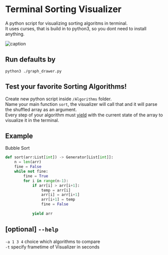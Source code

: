 # Terminal Sorting Visualizer
A python script for visualizing sorting algoritms in terminal.  
It uses curses, that is build in to python3, so you dont need to install anything.

![caption](https://i.imgur.com/gbmtdZk.gif)
## Run defaults by 
`python3 ./graph_drawer.py`

## Test your favorite Sorting Algorithms!
Create new python script inside `/Algorithms` folder.  
Name your main function `sort`, the visualizer will call that and it will parse the shuffled array as an argument.  
Every step of your algorithm must [yield](https://wiki.python.org/moin/Generators) with the current state of the array to visualize it in the terminal.  

## Example
Bubble Sort
```py
def sort(arr:List[int]) -> Generator[List[int]]:
    n = len(arr)
    fine = False
    while not fine:
        fine = True
        for i in range(n-1): 
            if arr[i] > arr[i+1]:
                temp = arr[i]
                arr[i] = arr[i+1]
                arr[i+1] = temp
                fine = False
        
            yield arr
```
## [optional] `--help`
`-a 1 3 4` choice which algorithms to compare  
`-t` specify frametime of Visualizer in seconds

